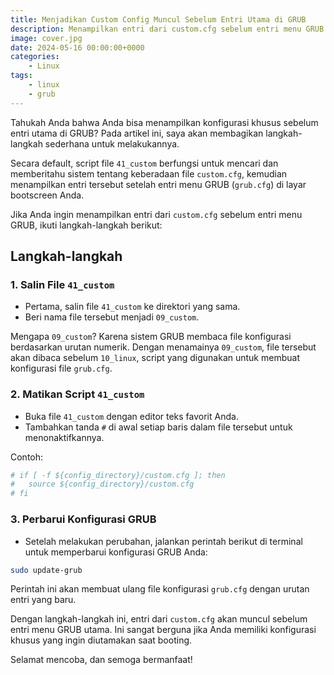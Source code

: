 ```yaml
---
title: Menjadikan Custom Config Muncul Sebelum Entri Utama di GRUB
description: Menampilkan entri dari custom.cfg sebelum entri menu GRUB
image: cover.jpg
date: 2024-05-16 00:00:00+0000
categories:
    - Linux
tags:
    - linux
    - grub
---
```


Tahukah Anda bahwa Anda bisa menampilkan konfigurasi khusus sebelum entri utama di GRUB? Pada artikel ini, saya akan membagikan langkah-langkah sederhana untuk melakukannya.

Secara default, script file `41_custom` berfungsi untuk mencari dan memberitahu sistem tentang keberadaan file `custom.cfg`, kemudian menampilkan entri tersebut setelah entri menu GRUB (`grub.cfg`) di layar bootscreen Anda.

Jika Anda ingin menampilkan entri dari `custom.cfg` sebelum entri menu GRUB, ikuti langkah-langkah berikut:

## Langkah-langkah

### 1. Salin File `41_custom`
- Pertama, salin file `41_custom` ke direktori yang sama.
- Beri nama file tersebut menjadi `09_custom`.

Mengapa `09_custom`? Karena sistem GRUB membaca file konfigurasi berdasarkan urutan numerik. Dengan menamainya `09_custom`, file tersebut akan dibaca sebelum `10_linux`, script yang digunakan untuk membuat konfigurasi file `grub.cfg`.

### 2. Matikan Script `41_custom`
- Buka file `41_custom` dengan editor teks favorit Anda.
- Tambahkan tanda `#` di awal setiap baris dalam file tersebut untuk menonaktifkannya.

Contoh:

```sh
# if [ -f ${config_directory}/custom.cfg ]; then
#   source ${config_directory}/custom.cfg
# fi
```

### 3. Perbarui Konfigurasi GRUB
- Setelah melakukan perubahan, jalankan perintah berikut di terminal untuk memperbarui konfigurasi GRUB Anda:

```sh
sudo update-grub
```

Perintah ini akan membuat ulang file konfigurasi `grub.cfg` dengan urutan entri yang baru.

Dengan langkah-langkah ini, entri dari `custom.cfg` akan muncul sebelum entri menu GRUB utama. Ini sangat berguna jika Anda memiliki konfigurasi khusus yang ingin diutamakan saat booting.

Selamat mencoba, dan semoga bermanfaat!